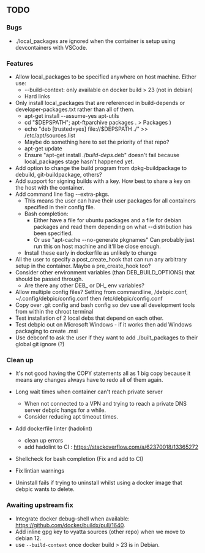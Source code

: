 ## TODO

### Bugs
* ./local_packages are ignored when the container is setup using devcontainers with VSCode.


### Features
* Allow local_packages to be specified anywhere on host machine. Either use:
    * --build-context: only available on docker build > 23 (not in debian)
    * Hard links
* Only install local_packages that are referenced in build-depends or developer-packages.txt rather than all of them.
    * apt-get install --assume-yes apt-utils
    * cd "$DEPSPATH"; apt-ftparchive packages . > Packages )
    * echo "deb [trusted=yes] file://$DEPSPATH ./" >> /etc/apt/sources.list
    * Maybe do something here to set the priority of that repo?
    * apt-get update
    * Ensure "apt-get install ./*build-deps*.deb" doesn't fail because local_packages stage hasn't happened yet.
* Add option to change the build program from dpkg-buildpackage to debuild, git-buildpackage, others?
* Add support for signing builds with a key. How best to share a key on the host with the container.
* Add command line flag --extra-pkgs.
    * This means the user can have their user packages for all containers specified in their config file.
    * Bash completion: 
        * Either have a file for ubuntu packages and a file for debian packages and read them depending on what --distribution has been specified.
        * Or use "apt-cache --no-generate pkgnames" Can probably just run this on host machine and it'll be close enough.
    * Install these early in dockerfile as unlikely to change
* All the user to specify a post_create_hook that can run any arbitrary setup in the container. Maybe a pre_create_hook too? 
* Consider other environment variables (than DEB_BUILD_OPTIONS) that should be passed through.
    * Are there any other DEB_ or DH_ env variables?
* Allow multiple config files? Setting from commandline, <REPO>/debpic.conf, ~/.config/debpic/config.conf then /etc/debpic/config.conf
* Copy over .git config and bash config so dev use all development tools from within the chroot terminal
* Test installation of 2 local debs that depend on each other.
* Test debpic out on Microsoft Windows - if it works then add Windows packaging to create .msi
* Use debconf to ask the user if they want to add ./built_packages to their global git ignore (?)


### Clean up 
* It's not good having the COPY statements all as 1 big copy because it means any changes always have to redo all of them again.

* Long wait times when container can't reach private server
    * When not connected to a VPN and trying to reach a private DNS server debpic hangs for a while.
    * Consider reducing apt timeout times.
* Add dockerfile linter (hadolint)
    * clean up errors
    * add hadolint to CI : https://stackoverflow.com/a/62370018/13365272
* Shellcheck for bash completion (Fix and add to CI)
* Fix lintian warnings
* Uninstall fails if trying to uninstall whilst using a docker image that debpic wants to delete.

### Awaiting upstream fix
* Integrate docker debug-shell when available: https://github.com/docker/buildx/pull/1640.
* Add inline gpg key to vyatta sources (other repo) when we move to debian 12.
* use `--build-context` once docker build > 23 is in Debian.
